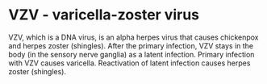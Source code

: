 # VZV - varicella-zoster virus 
VZV, which is a DNA virus, is an alpha herpes virus that causes chickenpox and herpes zoster (shingles). After the primary infection, VZV stays in the body (in the sensory nerve ganglia) as a latent infection. Primary infection with VZV causes varicella. Reactivation of latent infection causes herpes zoster (shingles).
